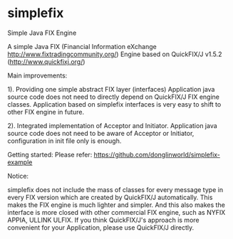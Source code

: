 # simplefix
Simple Java FIX Engine

A simple Java FIX (Financial Information eXchange http://www.fixtradingcommunity.org/) Engine based on QuickFIX/J v1.5.2 (http://www.quickfixj.org/)

Main improvements:

1). Providing one simple abstract FIX layer (interfaces)
Application java source code does not need to directly depend on QuickFIX/J FIX engine classes.
Application based on simplefix interfaces is very easy to shift to other FIX engine in future.

2). Integrated implementation of Acceptor and Initiator.
Application java source code does not need to be aware of Acceptor or Initiator, configuration in init file only is enough.


Getting started:
Please refer: https://github.com/donglinworld/simplefix-example

Notice:

simplefix does not include the mass of classes for every message type in every FIX version which are created by QuickFIX/J automatically.
This makes the FIX engine is much lighter and simpler.
And this also makes the interface is more closed with other commercial FIX engine, such as NYFIX APPIA, ULLINK ULFIX.
If you think QuickFIX/J's approach is more convenient for your Application, please use QuickFIX/J directly.
